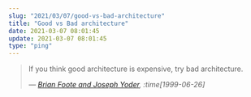 ```yaml
---
slug: "2021/03/07/good-vs-bad-architecture"
title: "Good vs Bad architecture"
date: 2021-03-07 08:01:45
update: 2021-03-07 08:01:45
type: "ping"
---
```


> If you think good architecture is expensive, try bad architecture.
>
> <cite>&mdash; [Brian Foote and Joseph Yoder](http://www.laputan.org/mud/), :time[1999-06-26]</cite>
